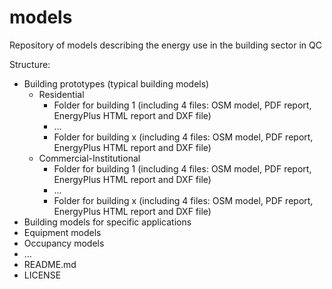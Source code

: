 # models
Repository of models describing the energy use in the building sector in QC  

Structure:  
- Building prototypes (typical building models)  
  - Residential
    - Folder for building 1 (including 4 files: OSM model, PDF report, EnergyPlus HTML report and DXF file)
    - ...
    - Folder for building x (including 4 files: OSM model, PDF report, EnergyPlus HTML report and DXF file)
  - Commercial-Institutional
    - Folder for building 1 (including 4 files: OSM model, PDF report, EnergyPlus HTML report and DXF file)
    - ...
    - Folder for building x (including 4 files: OSM model, PDF report, EnergyPlus HTML report and DXF file)
- Building models for specific applications
- Equipment models
- Occupancy models
- ...
- README.md
- LICENSE
